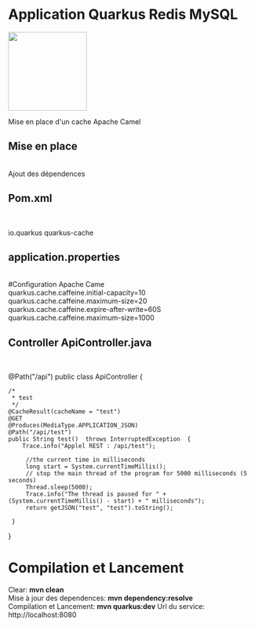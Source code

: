 <h1>Application Quarkus Redis MySQL</h1>
<img src="https://github.com/neogiciel/quarkus-cache-cafeine/assets/123723616/c56eb91d-dfb8-49a1-98b8-0da983bb9476" height=160px>
<p>
Mise en place d'un cache Apache Camel
</p>
<h2>Mise en place</h2><br>
Ajout des dépendences<br>
<h2>Pom.xml</h2><br>
<p>
<dependency>
  <groupId>io.quarkus</groupId>
  <artifactId>quarkus-cache</artifactId>
</dependency>
<h2>application.properties</h2><br>
#Configuration Apache Came<br>
quarkus.cache.caffeine.initial-capacity=10<br>
quarkus.cache.caffeine.maximum-size=20<br>
quarkus.cache.caffeine.expire-after-write=60S<br>
quarkus.cache.caffeine.maximum-size=1000<br>
</p>
<h2>Controller ApiController.java</h2><br>
<p>
@Path("/api")
public class ApiController {
 
    /*
     * test
     */
    @CacheResult(cacheName = "test")
    @GET
    @Produces(MediaType.APPLICATION_JSON)
    @Path("/api/test")
    public String test()  throws InterruptedException  {
        Trace.info("Applel REST : /api/test");        
    
         //the current time in milliseconds
         long start = System.currentTimeMillis();
         // stop the main thread of the program for 5000 milliseconds (5 seconds)
         Thread.sleep(5000);
         Trace.info("The thread is paused for " + (System.currentTimeMillis() - start) + " milliseconds");
         return getJSON("test", "test").toString();

     }

 
}
<p>

<h1>Compilation et Lancement</h1>
<p>
Clear: <b>mvn clean</b><br>
Mise à jour des dependences: <b>mvn dependency:resolve</b><br>
Compilation et Lancement: <b>mvn quarkus:dev</b>
Url du service: http://localhost:8080<br>  
</p>
